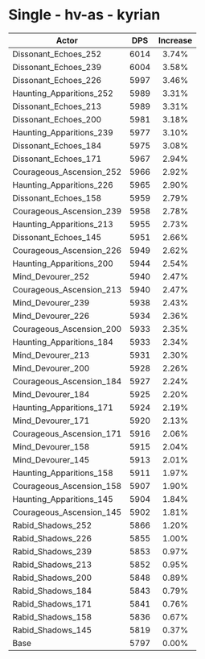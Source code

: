 # Single - hv-as - kyrian
| Actor | DPS | Increase |
|---|:---:|:---:|
|Dissonant_Echoes_252|6014|3.74%|
|Dissonant_Echoes_239|6004|3.58%|
|Dissonant_Echoes_226|5997|3.46%|
|Haunting_Apparitions_252|5989|3.31%|
|Dissonant_Echoes_213|5989|3.31%|
|Dissonant_Echoes_200|5981|3.18%|
|Haunting_Apparitions_239|5977|3.10%|
|Dissonant_Echoes_184|5975|3.08%|
|Dissonant_Echoes_171|5967|2.94%|
|Courageous_Ascension_252|5966|2.92%|
|Haunting_Apparitions_226|5965|2.90%|
|Dissonant_Echoes_158|5959|2.79%|
|Courageous_Ascension_239|5958|2.78%|
|Haunting_Apparitions_213|5955|2.73%|
|Dissonant_Echoes_145|5951|2.66%|
|Courageous_Ascension_226|5949|2.62%|
|Haunting_Apparitions_200|5944|2.54%|
|Mind_Devourer_252|5940|2.47%|
|Courageous_Ascension_213|5940|2.47%|
|Mind_Devourer_239|5938|2.43%|
|Mind_Devourer_226|5934|2.36%|
|Courageous_Ascension_200|5933|2.35%|
|Haunting_Apparitions_184|5933|2.34%|
|Mind_Devourer_213|5931|2.30%|
|Mind_Devourer_200|5928|2.26%|
|Courageous_Ascension_184|5927|2.24%|
|Mind_Devourer_184|5925|2.20%|
|Haunting_Apparitions_171|5924|2.19%|
|Mind_Devourer_171|5920|2.13%|
|Courageous_Ascension_171|5916|2.06%|
|Mind_Devourer_158|5915|2.04%|
|Mind_Devourer_145|5913|2.01%|
|Haunting_Apparitions_158|5911|1.97%|
|Courageous_Ascension_158|5907|1.90%|
|Haunting_Apparitions_145|5904|1.84%|
|Courageous_Ascension_145|5902|1.81%|
|Rabid_Shadows_252|5866|1.20%|
|Rabid_Shadows_226|5855|1.00%|
|Rabid_Shadows_239|5853|0.97%|
|Rabid_Shadows_213|5852|0.95%|
|Rabid_Shadows_200|5848|0.89%|
|Rabid_Shadows_184|5843|0.79%|
|Rabid_Shadows_171|5841|0.76%|
|Rabid_Shadows_158|5836|0.67%|
|Rabid_Shadows_145|5819|0.37%|
|Base|5797|0.00%|
